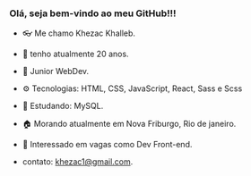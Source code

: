 ### Olá, seja bem-vindo ao meu GitHub!!!

- 👓 Me chamo Khezac Khalleb.
- 🎈 tenho atualmente 20 anos.
- 🧱 Junior WebDev.
- ⚙️ Tecnologias: HTML, CSS, JavaScript, React, Sass e Scss
- 📖 Estudando: MySQL.
- 🏠 Morando atualmente em Nova Friburgo, Rio de janeiro.
- 👔 Interessado em vagas como Dev Front-end.

- contato: khezac1@gmail.com.
